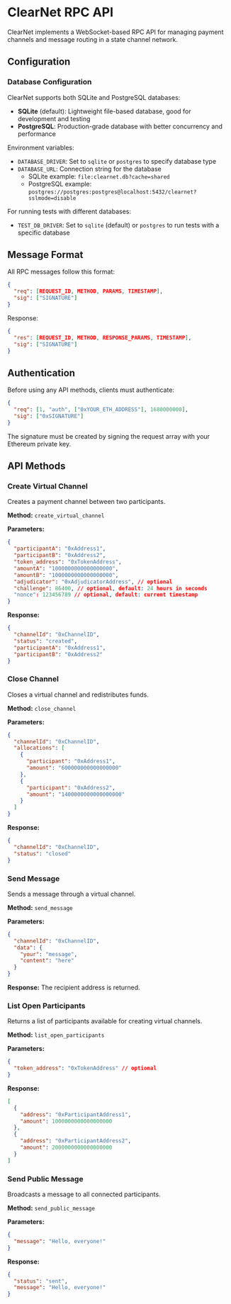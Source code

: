 # ClearNet RPC API

ClearNet implements a WebSocket-based RPC API for managing payment channels and message routing in a state channel network.

## Configuration

### Database Configuration

ClearNet supports both SQLite and PostgreSQL databases:

- **SQLite** (default): Lightweight file-based database, good for development and testing
- **PostgreSQL**: Production-grade database with better concurrency and performance

Environment variables:

- `DATABASE_DRIVER`: Set to `sqlite` or `postgres` to specify database type
- `DATABASE_URL`: Connection string for the database
  - SQLite example: `file:clearnet.db?cache=shared`
  - PostgreSQL example: `postgres://postgres:postgres@localhost:5432/clearnet?sslmode=disable`

For running tests with different databases:

- `TEST_DB_DRIVER`: Set to `sqlite` (default) or `postgres` to run tests with a specific database

## Message Format

All RPC messages follow this format:

```json
{
  "req": [REQUEST_ID, METHOD, PARAMS, TIMESTAMP],
  "sig": ["SIGNATURE"]
}
```

Response:

```json
{
  "res": [REQUEST_ID, METHOD, RESPONSE_PARAMS, TIMESTAMP],
  "sig": ["SIGNATURE"]
}
```

## Authentication

Before using any API methods, clients must authenticate:

```json
{
  "req": [1, "auth", ["0xYOUR_ETH_ADDRESS"], 1680000000],
  "sig": ["0xSIGNATURE"]
}
```

The signature must be created by signing the request array with your Ethereum private key.

## API Methods

### Create Virtual Channel

Creates a payment channel between two participants.

**Method:** `create_virtual_channel`

**Parameters:**
```json
{
  "participantA": "0xAddress1",
  "participantB": "0xAddress2",
  "token_address": "0xTokenAddress",
  "amountA": "1000000000000000000",
  "amountB": "1000000000000000000",
  "adjudicator": "0xAdjudicatorAddress", // optional
  "challenge": 86400, // optional, default: 24 hours in seconds
  "nonce": 123456789 // optional, default: current timestamp
}
```

**Response:**
```json
{
  "channelId": "0xChannelID",
  "status": "created",
  "participantA": "0xAddress1",
  "participantB": "0xAddress2"
}
```

### Close Channel

Closes a virtual channel and redistributes funds.

**Method:** `close_channel`

**Parameters:**
```json
{
  "channelId": "0xChannelID",
  "allocations": [
    {
      "participant": "0xAddress1",
      "amount": "600000000000000000"
    },
    {
      "participant": "0xAddress2",
      "amount": "1400000000000000000"
    }
  ]
}
```

**Response:**
```json
{
  "channelId": "0xChannelID",
  "status": "closed"
}
```

### Send Message

Sends a message through a virtual channel.

**Method:** `send_message`

**Parameters:**
```json
{
  "channelId": "0xChannelID",
  "data": {
    "your": "message",
    "content": "here"
  }
}
```

**Response:**
The recipient address is returned.

### List Open Participants

Returns a list of participants available for creating virtual channels.

**Method:** `list_open_participants`

**Parameters:**
```json
{
  "token_address": "0xTokenAddress" // optional
}
```

**Response:**
```json
[
  {
    "address": "0xParticipantAddress1",
    "amount": 1000000000000000000
  },
  {
    "address": "0xParticipantAddress2",
    "amount": 2000000000000000000
  }
]
```

### Send Public Message

Broadcasts a message to all connected participants.

**Method:** `send_public_message`

**Parameters:**
```json
{
  "message": "Hello, everyone!"
}
```

**Response:**
```json
{
  "status": "sent",
  "message": "Hello, everyone!"
}
```
